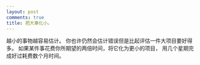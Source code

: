 ```yaml
---
layout: post
comments: true
title: 把大事化小。
---
```




越小的事物越容易估计。 你也许仍然会估计错误但是比起评估一件大项目要好得多。 如果某件事花费你所期望的两倍时间，将它化为更小的项目， 用几个星期完成好过耗费数个月时间。

